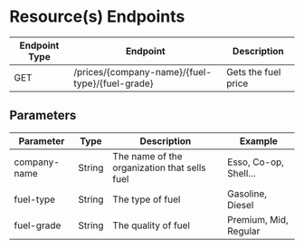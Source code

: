 
# Resource(s) Endpoints


| Endpoint Type | Endpoint | Description |
| ----------- | ----------- | ----------- |
| GET | /prices/{company-name}/{fuel-type}/{fuel-grade} | Gets the fuel price |

## Parameters 

| Parameter   | Type        | Description | Example     |
| ----------- | ----------- | ----------- | ----------- |
| company-name | String | The name of the organization that sells fuel | Esso, Co-op, Shell... |
| fuel-type | String | The type of fuel | Gasoline, Diesel | 
| fuel-grade| String | The quality of fuel | Premium, Mid, Regular |
